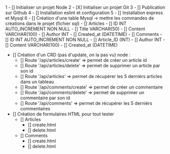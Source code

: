 1 - [] Initialiser un projet Node
2 - [X] Initialiser un projet Git
3 - [] Publication sur Github
4 - [] Installation eslint et configuration
5 - [] Installation express et Mysql
6 - [] Création d'une table Mysql -> mettre les commandes de créations dans le projet (fichier sql)
	- [] Articles
		- [] ID INT AUTO_INCREMENT NON NULL
		- [] Title VARCHAR(50)
		- [] Content VARCHAR(100)
		- [] Author INT
		- [] Created_at (DATETIME)
	- [] Comments
		- [] ID INT AUTO_INCREMENT NON NULL
		- [] Article_ID (INT)
		- [] Author INT
		- [] Content VARCHAR(100)
		- [] Created_at (DATETIME)
- [] Création d'un CRD (pas d'update, on la pas vu) node :
	- [] Route '/api/articles/create' => permet de créer un article id
	- [] Route '/api/articles/delete' => permet de supprimer un article par son id
	- [] Route '/api/articles' => permet de récupérer les 5 dernièrs articles dans un tableau
	- [] Route '/api/comments/create' => permet de créer un commentaire
	- [] Route '/api/comments/delete' => permet de supprimer un commentaire par son id
	- [] Route '/api/comments' => permet de récupérer les 5 dernièrs commentaires
- [] Création de formulaires HTML pour tout tester
	- [] Articles
		- [] create.html
		- [] delete.html
	- [] Comments
		- [] create.html
		- [] delete.html


